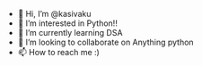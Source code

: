 - 👋 Hi, I’m @kasivaku
- 👀 I’m interested in Python!!
- 🌱 I’m currently learning DSA
- 💞️ I’m looking to collaborate on Anything python
- 📫 How to reach me :)

<!---
kasivaku/kasivaku is a ✨ special ✨ repository because its `README.md` (this file) appears on your GitHub profile.
You can click the Preview link to take a look at your changes.
--->
